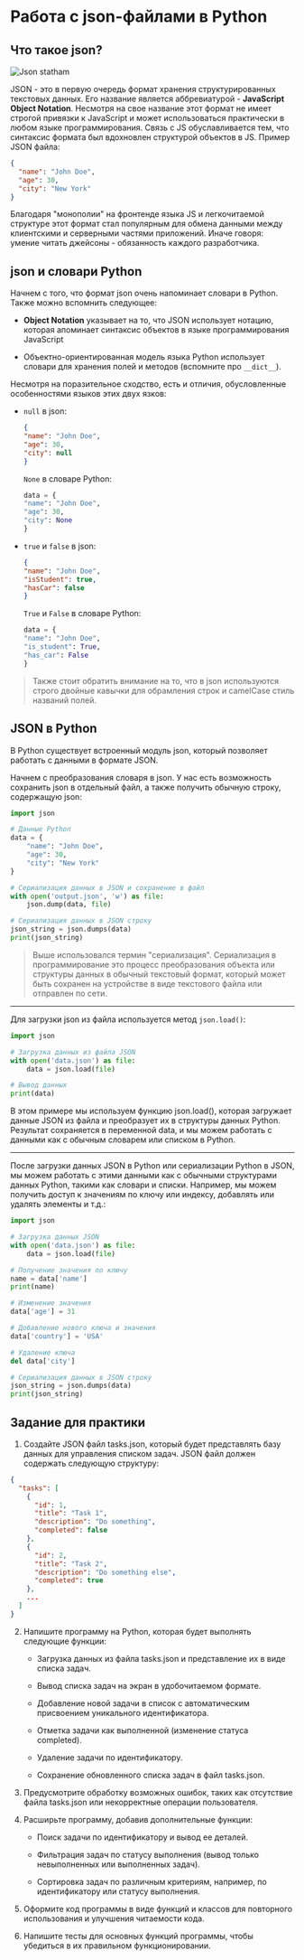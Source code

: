 # Работа с json-файлами в Python

## Что такое json?

![Json statham](/assets/json-statham.jpg)

JSON - это в первую очередь формат хранения структурированных текстовых данных. Его название является аббревиатурой - **JavaScript Object Notation**. Несмотря на свое название этот формат не имеет строгой привязки к JavaScript и может использоваться практически в любом языке программирования. Связь с JS обуславливается тем, что синтаксис формата был вдохновлен структурой объектов в JS. Пример JSON файла:

```json
{
  "name": "John Doe",
  "age": 30,
  "city": "New York"
}
```

Благодаря "монополии" на фронтенде языка JS и легкочитаемой структуре этот формат стал популярным для обмена данными между клиентскими и серверными частями приложений. Иначе говоря: умение читать джейсоны - обязанность каждого разработчика.

## json и словари Python

Начнем с того, что формат json очень напоминает словари в Python. Также можно вспомнить следующее:

- **Object Notation** указывает на то, что JSON использует нотацию, которая апоминает синтаксис объектов в языке программирования JavaScript

- Объектно-ориентированная модель языка Python использует словари для хранения полей и методов (вспомните про `__dict__`).

Несмотря на поразительное сходство, есть и отличия, обусловленные особенностями языков этих двух язков:

- `null` в json:

  ```json
  {
  "name": "John Doe",
  "age": 30,
  "city": null
  }
  ```

  `None` в словаре Python:

  ```python
  data = {
  "name": "John Doe",
  "age": 30,
  "city": None
  }
  ```

- `true` и `false` в json:

  ```json
  {
  "name": "John Doe",
  "isStudent": true,
  "hasCar": false
  }
  ```

  `True` и `False` в словаре Python:

  ```python
  data = {
  "name": "John Doe",
  "is_student": True,
  "has_сar": False
  }
  ```

> Также стоит обратить внимание на то, что  в json используются строго двойные кавычки для обрамления строк и camelCase стиль названий полей.

## JSON в Python

В Python существует встроенный модуль json, который позволяет работать с данными в формате JSON.

Начнем с преобразования словаря в json. У нас есть возможность сохранить json в отдельный файл, а также получить обычную строку, содержащую json:

```python
import json

# Данные Python
data = {
    "name": "John Doe",
    "age": 30,
    "city": "New York"
}

# Сериализация данных в JSON и сохранение в файл
with open('output.json', 'w') as file:
    json.dump(data, file)

# Сериализация данных в JSON строку
json_string = json.dumps(data)
print(json_string)
```

> Выше использовался термин "сериализация". Сериализация в программирование это процесс преобразования объекта или структуры данных в обычный текстовый формат, который может быть сохранен на устройстве в виде текстового файла или отправлен по сети.

---

Для загрузки json из файла используется метод ```json.load()```:

```python
import json

# Загрузка данных из файла JSON
with open('data.json') as file:
    data = json.load(file)

# Вывод данных
print(data)
```

В этом примере мы используем функцию json.load(), которая загружает данные JSON из файла и преобразует их в структуры данных Python. Результат сохраняется в переменной data, и мы можем работать с данными как с обычным словарем или списком в Python.

---

После загрузки данных JSON в Python или сериализации Python в JSON, мы можем работать с этими данными как с обычными структурами данных Python, такими как словари и списки. Например, мы можем получить доступ к значениям по ключу или индексу, добавлять или удалять элементы и т.д.:

```python
import json

# Загрузка данных JSON
with open('data.json') as file:
    data = json.load(file)

# Получение значения по ключу
name = data['name']
print(name)

# Изменение значения
data['age'] = 31

# Добавление нового ключа и значения
data['country'] = 'USA'

# Удаление ключа
del data['city']

# Сериализация данных в JSON строку
json_string = json.dumps(data)
print(json_string)
```

## Задание для практики

1. Создайте JSON файл tasks.json, который будет представлять базу данных для управления списком задач. JSON файл должен содержать следующую структуру:

```json
{
  "tasks": [
    {
      "id": 1,
      "title": "Task 1",
      "description": "Do something",
      "completed": false
    },
    {
      "id": 2,
      "title": "Task 2",
      "description": "Do something else",
      "completed": true
    },
    ...
  ]
}
```

2. Напишите программу на Python, которая будет выполнять следующие функции:

    - Загрузка данных из файла tasks.json и представление их в виде списка задач.
    
    - Вывод списка задач на экран в удобочитаемом формате.
    
    - Добавление новой задачи в список с автоматическим присвоением уникального идентификатора.

    - Отметка задачи как выполненной (изменение статуса completed).

    - Удаление задачи по идентификатору.

    - Сохранение обновленного списка задач в файл tasks.json.

3. Предусмотрите обработку возможных ошибок, таких как отсутствие файла tasks.json или некорректные операции пользователя.

4. Расширьте программу, добавив дополнительные функции:

    - Поиск задачи по идентификатору и вывод ее деталей.
    
    - Фильтрация задач по статусу выполнения (вывод только невыполненных или выполненных задач).
    
    - Сортировка задач по различным критериям, например, по идентификатору или статусу выполнения.

5. Оформите код программы в виде функций и классов для повторного использования и улучшения читаемости кода.

6. Напишите тесты для основных функций программы, чтобы убедиться в их правильном функционировании.
